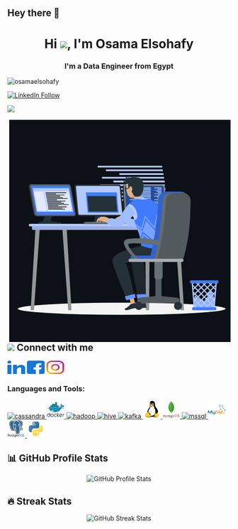 ## Hey there 👋

<h1 align="center">Hi <img src="https://media.giphy.com/media/hvRJCLFzcasrR4ia7z/giphy.gif" width="35">, I'm Osama Elsohafy</h1>
<h3 align="center">I'm a Data Engineer from Egypt</h3>

<p align="left"> <img src="https://komarev.com/ghpvc/?username=osamaelsohafy&label=Profile%20views&color=0e75b6&style=flat" alt="osamaelsohafy" /> </p>

[![LinkedIn Follow](https://img.shields.io/badge/Follow-LinkedIn-blue?style=for-the-badge&logo=linkedin)](https://www.linkedin.com/in/osama-elsohafy-8b310b241/)


<a href="https://github.com/DenverCoder1/readme-typing-svg"><img src="https://readme-typing-svg.herokuapp.com?lines=Data+Engineer+from+Egypt;Passionate+about+Big+Data;Always+learning+new+things&center=true&width=500&height=50"></a>

<p><img align="right" src="https://raw.githubusercontent.com/SubhadeepZilong/SubhadeepZilong/main/icons/animation_500_kxa883sd.gif" alt="OsamaElsohafy" /></p>

## <img src="https://media.giphy.com/media/iY8CRBdQXODJSCERIr/giphy.gif" width="30px"> Connect with me
<p align="left">
<a href="https://www.linkedin.com/in/osama-elsohafy-8b310b241/" target="blank"><img align="center" src="https://raw.githubusercontent.com/SubhadeepZilong/SubhadeepZilong/main/icons/Social/linked-in-alt.svg" alt="osamaelsohafy" height="30" width="40" /></a>
<a href="https://www.facebook.com/osama.Elsohafy?mibextid=ZbWKwL" target="blank"><img align="center" src="https://raw.githubusercontent.com/SubhadeepZilong/SubhadeepZilong/main/icons/Social/facebook.svg" alt="osamaelsohafy" height="30" width="40" /></a>
<a href="https://www.instagram.com/osama_elsohafy?igsh=bG4zMjh6dXF2aTVz" target="blank"><img align="center" src="https://raw.githubusercontent.com/SubhadeepZilong/SubhadeepZilong/main/icons/Social/instagram.svg" alt="osamaelsohafy" height="30" width="40" /></a>
</p>


<h3 align="left">Languages and Tools:</h3>
<p align="left"> 
  <a href="https://cassandra.apache.org/" target="_blank" rel="noreferrer"> 
    <img src="https://www.vectorlogo.zone/logos/apache_cassandra/apache_cassandra-icon.svg" alt="cassandra" width="40" height="40"/> 
  </a> 
  <a href="https://www.docker.com/" target="_blank" rel="noreferrer"> 
    <img src="https://raw.githubusercontent.com/devicons/devicon/master/icons/docker/docker-original-wordmark.svg" alt="docker" width="40" height="40"/> 
  </a> 
  <a href="https://hadoop.apache.org/" target="_blank" rel="noreferrer"> 
    <img src="https://www.vectorlogo.zone/logos/apache_hadoop/apache_hadoop-icon.svg" alt="hadoop" width="40" height="40"/> 
  </a> 
  <a href="https://hive.apache.org/" target="_blank" rel="noreferrer"> 
    <img src="https://www.vectorlogo.zone/logos/apache_hive/apache_hive-icon.svg" alt="hive" width="40" height="40"/> 
  </a> 
  <a href="https://kafka.apache.org/" target="_blank" rel="noreferrer"> 
    <img src="https://www.vectorlogo.zone/logos/apache_kafka/apache_kafka-icon.svg" alt="kafka" width="40" height="40"/> 
  </a> 
  <a href="https://www.linux.org/" target="_blank" rel="noreferrer"> 
    <img src="https://raw.githubusercontent.com/devicons/devicon/master/icons/linux/linux-original.svg" alt="linux" width="40" height="40"/> 
  </a> 
  <a href="https://www.mongodb.com/" target="_blank" rel="noreferrer"> 
    <img src="https://raw.githubusercontent.com/devicons/devicon/master/icons/mongodb/mongodb-original-wordmark.svg" alt="mongodb" width="40" height="40"/> 
  </a> 
  <a href="https://www.microsoft.com/en-us/sql-server" target="_blank" rel="noreferrer"> 
    <img src="https://www.svgrepo.com/show/303229/microsoft-sql-server-logo.svg" alt="mssql" width="40" height="40"/> 
  </a> 
  <a href="https://www.mysql.com/" target="_blank" rel="noreferrer"> 
    <img src="https://raw.githubusercontent.com/devicons/devicon/master/icons/mysql/mysql-original-wordmark.svg" alt="mysql" width="40" height="40"/> 
  </a> 
  <a href="https://www.postgresql.org" target="_blank" rel="noreferrer"> 
    <img src="https://raw.githubusercontent.com/devicons/devicon/master/icons/postgresql/postgresql-original-wordmark.svg" alt="postgresql" width="40" height="40"/> 
  </a> 
  <a href="https://www.python.org" target="_blank" rel="noreferrer"> 
    <img src="https://raw.githubusercontent.com/devicons/devicon/master/icons/python/python-original.svg" alt="python" width="40" height="40"/> 
  </a> 
</p>

## 📊 GitHub Profile Stats

<p align="center">
  <img src="https://github-readme-stats.vercel.app/api?username=osamaelsohafy&show_icons=true&theme=radical" alt="GitHub Profile Stats"/>
</p>

## 🔥 Streak Stats

<p align="center">
  <img src="https://github-readme-streak-stats.herokuapp.com/?user=osamaelsohafy&theme=radical" alt="GitHub Streak Stats"/>
</p>
